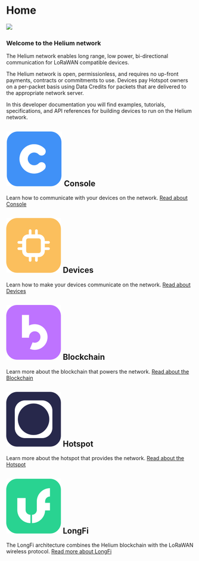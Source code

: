 # Home

![](.gitbook/assets/vdvr.jpg)

### Welcome to the Helium network

The Helium network enables long range, low power, bi-directional communication for LoRaWAN compatible devices.

The Helium network is open, permissionless, and requires no up-front payments, contracts or commitments to use. Devices pay Hotspot owners on a per-packet basis using Data Credits for packets that are delivered to the appropriate network server.

In this developer documentation you will find examples, tutorials, specifications, and API references for building devices to run on the Helium network.

## ![](.gitbook/assets/regrgr.png) Console

Learn how to communicate with your devices on the network. [Read about Console](console/introduction.md)

## ![](.gitbook/assets/combined-shape.png) Devices

Learn how to make your devices communicate on the network. [Read about Devices](devices/introduction.md)

## ![](.gitbook/assets/group-18-copy-3.png) Blockchain

Learn more about the blockchain that powers the network. [Read about the Blockchain](blockchain/introduction.md)

## ![](.gitbook/assets/group-18-copy-4.png) Hotspot

Learn more about the hotspot that provides the network. [Read about the Hotspot](hotspot/introduction.md)

## ![](.gitbook/assets/combined-sfefrehape.png) LongFi

The LongFi architecture combines the Helium blockchain with the LoRaWAN wireless protocol. [Read more about LongFi](longfi/introduction.md)


